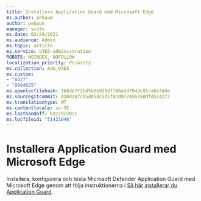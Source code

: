 ```yaml
---
title: Installera Application Guard med Microsoft Edge
ms.author: pebaum
author: pebaum
manager: scotv
ms.date: 03/29/2021
ms.audience: Admin
ms.topic: article
ms.service: o365-administration
ROBOTS: NOINDEX, NOFOLLOW
localization_priority: Priority
ms.collection: Adm_O365
ms.custom:
- "8327"
- "9004625"
ms.openlocfilehash: 168de7f2bd5b0b928df746edd7942c91ca6e3dde
ms.sourcegitcommit: 430d247cb5dd5dc5d1f82d977456558dfd514277
ms.translationtype: MT
ms.contentlocale: sv-SE
ms.lasthandoff: 03/29/2021
ms.locfileid: "51421046"
---
```

# <a name="install-application-guard-with-microsoft-edge"></a>Installera Application Guard med Microsoft Edge

Installera, konfigurera och testa Microsoft Defender Application Guard med Microsoft Edge genom att följa instruktionerna i [Så här installerar du Application Guard](https://go.microsoft.com/fwlink/?linkid=2152021).